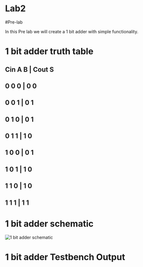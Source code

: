Lab2
====

#Pre-lab

In this Pre lab we will create a 1 bit adder with simple functionality.

# 1 bit adder truth table

Cin A B | Cout S
-----------------
0  0  0 |  0   0
----------------
0  0  1 |  0   1
----------------
0  1  0 |  0   1
----------------
0  1  1 |  1   0
----------------
1  0  0 |  0   1
----------------
1  0  1 |  1   0
----------------
1  1  0 |  1   0
----------------
1  1  1 |  1   1
----------------

# 1 bit adder schematic

![1 bit adder schematic]( )

# 1 bit adder Testbench Output



